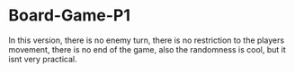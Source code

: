 # Board-Game-P1

In this version, there is no enemy turn,
there is no restriction to the players movement,
there is no end of the game,
also the randomness is cool, but it isnt very practical.
